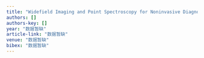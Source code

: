 ```yaml
---
title: "Widefield Imaging and Point Spectroscopy for Noninvasive Diagnosis of Oral Precancer"
authors: []
authors-key: []
year: "数据暂缺"
article-link: "数据暂缺"
venue: "数据暂缺"
bibex: "数据暂缺"
---
```


